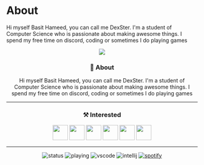 # About
Hi myself Basit Hameed,  you can call me DexSter. I'm a student of Computer Science who is passionate about making awesome things. I spend my free time on discord, coding or sometimes I do playing games

<div align = "center">

<a href = "https://basitshahidhamid.wixsite.com/dexstercodes">
<img src = "https://i.imgur.com/XtKQ0jK.png" />
</a>

  
  ### 👤 About
Hi myself Basit Hameed, you can call me DexSter. I'm a student of Computer Science who is passionate about making awesome things. I spend my free time on discord, coding or sometimes I do playing games
<hr>
  
  
### ⚒️ Interested
<img width="40px" src="https://cdn.discordapp.com/emojis/813907629989691442.png?v=1" />
<img width="40px" src="https://cdn.discordapp.com/emojis/230394175080628234.png?v=1" />
<img width="40px" src="https://cdn.discordapp.com/emojis/813907670176104478.png?v=1" />
<img width="40px" src="https://cdn.discordapp.com/emojis/813908546852880405.png?v=1" />
<img width="40px" src="https://cdn.discordapp.com/emojis/754345609384951940.gif?v=1" />
<img width="40px" src="https://cdn.discordapp.com/emojis/754345273328664676.gif?v=1" />
  
<hr>

![status](https://dev.discordprofiles.me/badge/status/614872428732088326?style=flat-square)
![playing](https://dev.discordprofiles.me/badge/playing/614872428732088326?style=flat-square)
![vscode](https://dev.discordprofiles.me/badge/vscode/614872428732088326?style=flat-square)
![intellij](https://dev.discordprofiles.me/badge/intellij/614872428732088326?style=flat-square)
[![spotify](https://dev.discordprofiles.me/badge/spotify/614872428732088326614872428732088326?style=flat-square)](https://dev.discordprofiles.me/openspotify/614872428732088326?style=flat-square)
    
</div>
